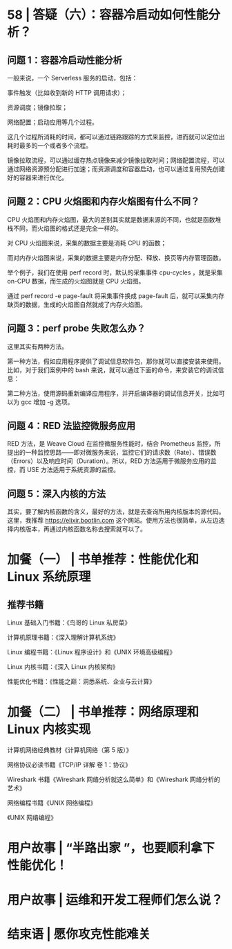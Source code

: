 # 58 | 答疑（六）：容器冷启动如何性能分析？

## 问题 1：容器冷启动性能分析

一般来说，一个 Serverless 服务的启动，包括：

事件触发（比如收到新的 HTTP 调用请求）；

资源调度；镜像拉取；

网络配置；启动应用等几个过程。

这几个过程所消耗的时间，都可以通过链路跟踪的方式来监控，进而就可以定位出耗时最多的一个或者多个流程。

镜像拉取流程，可以通过缓存热点镜像来减少镜像拉取时间；网络配置流程，可以通过网络资源预分配进行加速；而资源调度和容器启动，也可以通过复用预先创建好的容器来进行优化。

## 问题 2：CPU 火焰图和内存火焰图有什么不同？

CPU 火焰图和内存火焰图，最大的差别其实就是数据来源的不同，也就是函数堆栈不同，而火焰图的格式还是完全一样的。

对 CPU 火焰图来说，采集的数据主要是消耗 CPU 的函数；

而对内存火焰图来说，采集的数据主要是内存分配、释放、换页等内存管理函数。

举个例子，我们在使用 perf record 时，默认的采集事件 cpu-cycles ，就是采集 on-CPU 数据，而生成的火焰图就是 CPU 火焰图。

通过 perf record -e page-fault 将采集事件换成 page-fault 后，就可以采集内存缺页的数据，生成的火焰图自然就成了内存火焰图。

## 问题 3：perf probe 失败怎么办？

这里其实有两种方法。

第一种方法，假如应用程序提供了调试信息软件包，那你就可以直接安装来使用。比如，对于我们案例中的 bash 来说，就可以通过下面的命令，来安装它的调试信息：

第二种方法，使用源码重新编译应用程序，并开启编译器的调试信息开关，比如可以为 gcc 增加 -g 选项。

## 问题 4：RED 法监控微服务应用

RED 方法，是 Weave Cloud 在监控微服务性能时，结合 Prometheus 监控，所提出的一种监控思路——即对微服务来说，监控它们的请求数（Rate）、错误数（Errors）以及响应时间（Duration）。所以，RED 方法适用于微服务应用的监控，而 USE 方法适用于系统资源的监控。

## 问题 5：深入内核的方法

其实，要了解内核函数的含义，最好的方法，就是去查询所用内核版本的源代码。这里，我推荐 https://elixir.bootlin.com 这个网站。使用方法也很简单，从左边选择内核版本，再通过内核函数名称去搜索就可以了。


# 加餐（一） | 书单推荐：性能优化和Linux 系统原理

## 推荐书籍

Linux 基础入门书籍：《鸟哥的 Linux 私房菜》

计算机原理书籍：《深入理解计算机系统》

Linux 编程书籍：《Linux 程序设计》和《UNIX 环境高级编程》

Linux 内核书籍：《深入 Linux 内核架构》

性能优化书籍：《性能之巅：洞悉系统、企业与云计算》

# 加餐（二） | 书单推荐：网络原理和 Linux 内核实现

计算机网络经典教材《计算机网络（第 5 版）》

网络协议必读书籍《TCP/IP 详解 卷 1：协议》

Wireshark 书籍《Wireshark 网络分析就这么简单》和《Wireshark 网络分析的艺术》

网络编程书籍《UNIX 网络编程》

《UNIX 网络编程》

# 用户故事 | “半路出家 ”，也要顺利拿下性能优化！

# 用户故事 | 运维和开发工程师们怎么说？

# 结束语 | 愿你攻克性能难关





